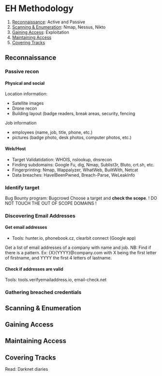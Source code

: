 # EH Methodology
1. [Reconnaissance](#reconnaissance): Active and Passive
2. [Scanning & Enumeration](#scanning--enumeration): Nmap, Nessus, Nikto
3. [Gaining Access](#gaining-access): Exploitation
4. [Maintaining Access](#maintaining-access)
5. [Covering Tracks](#covering-tracks)

## Reconnaissance
### Passive recon
#### Physical and social
Location information:
- Satellite images
- Drone recon
- Building layout (badge readers, break areas, security, fencing

Job information
- employees (name, job, title, phone, etc.)
- pictures (badge photo, desk photos, computer photos, etc.)

#### Web/Host
- Target Validatidation: WHOIS, nslookup, dnsrecon
- Finding subdomains: Google Fu, dig, Nmap, Sublist3r, Bluto, crt.sh, etc.
- Fingerprinting: Nmap, Wappalyzer, WhatWeb, BuiltWith, Netcat
- Data breaches: HaveIBeenPwned, Breach-Parse, WeLeakInfo

### Identify target
Bug Bounty program: Bugcrowd
Choose a target and **check the scope**.  ! DO NOT TOUCH THE OUT OF SCOPE DOMAINS !

### Discovering Email Addresses
#### Get email addresses
- Tools: hunter.io, phonebook.cz, clearbit connect (Google app)

Get a list of email addresses of a company with name and job. 
NB: Find if there is a pattern. Ex: {X}{YYYY}@company.com with X being the first letter of firstname, and YYYY the first 4 letters of lastname. 

#### Check if addresses are valid 
Tools: tools.verifyemailaddress.io, email-check.net

### Gathering breached credentials 

## Scanning & Enumeration
## Gaining Access
## Maintaining Access
## Covering Tracks

Read:
Darknet diaries
<!--stackedit_data:
eyJoaXN0b3J5IjpbLTEyNDQxOTcyOTgsNzYyNzgyMTYyLC0xOD
MxMzM5ODksNDYyMDI2Njc1LC0xMTc2OTU3NjkzLC0xMDA3NTEy
MjA4LC01MzM3MjY4NTEsMTQ0NDE2NjkyNSwxMjkxNzkyNjQ1XX
0=
-->